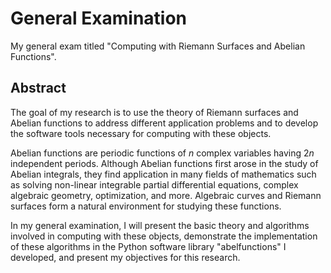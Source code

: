 General Examination
===================

My general exam titled "Computing with Riemann Surfaces and Abelian
Functions".

Abstract
--------

The goal of my research is to use the theory of Riemann surfaces and
Abelian functions to address different application problems and to
develop the software tools necessary for computing with these objects.

Abelian functions are periodic functions of $n$ complex variables
having $2n$ independent periods. Although Abelian functions first
arose in the study of Abelian integrals, they find application in many
fields of mathematics such as solving non-linear integrable partial
differential equations, complex algebraic geometry, optimization, and
more. Algebraic curves and Riemann surfaces form a natural environment
for studying these functions.

In my general examination, I will present the basic theory and
algorithms involved in computing with these objects, demonstrate the
implementation of these algorithms in the Python software library
"abelfunctions" I developed, and present my objectives for this
research.
